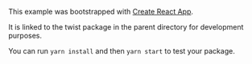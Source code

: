 This example was bootstrapped with [Create React App](https://github.com/facebook/create-react-app).

It is linked to the twist package in the parent directory for development purposes.

You can run `yarn install` and then `yarn start` to test your package.
